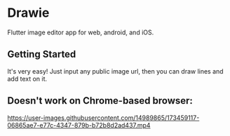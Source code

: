 # Drawie

Flutter image editor app for web, android, and iOS.

## Getting Started

It's very easy! Just input any public image url, then you can draw lines and add text on it.

## Doesn't work on Chrome-based browser: 

https://user-images.githubusercontent.com/14989865/173459117-06865ae7-e77c-4347-879b-b72b8d2ad437.mp4
